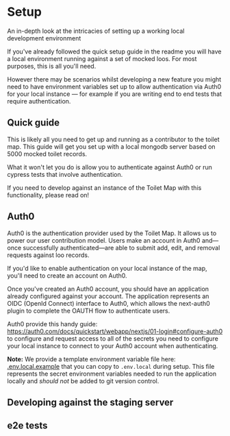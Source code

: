 # Setup

An in-depth look at the intricacies of setting up a working local development environment

If you've already followed the quick setup guide in the readme you will have a local environment running against a set of mocked loos. For most purposes, this is all you'll need.

However there may be scenarios whilst developing a new feature you might need to have environment variables set up to allow authentication via Auth0 for your local instance — for example if you are writing end to end tests that require authentication.

## Quick guide

This is likely all you need to get up and running as a contributor to the toilet map. This guide will get you set up with a local mongodb server based on 5000 mocked toilet records.

What it won't let you do is allow you to authenticate against Auth0 or run cypress tests that involve authentication.

If you need to develop against an instance of the Toilet Map with this functionality, please read on!

## Auth0

Auth0 is the authentication provider used by the Toilet Map. It allows us to power our user contribution model. Users make an account in Auth0 and—once successfully authenticated—are able to submit add, edit, and removal requests against loo records.

If you'd like to enable authentication on your local instance of the map, you'll need to create an account on Auth0.

Once you've created an Auth0 account, you should have an application already configured against your account. The application represents an OIDC (OpenId Connect) interface to Auth0, which allows the next-auth0 plugin to complete the OAUTH flow to authenticate users.

Auth0 provide this handy guide: https://auth0.com/docs/quickstart/webapp/nextjs/01-login#configure-auth0 to configure and request access to all of the secrets you need to configure your local instance to connect to your Auth0 account when authenticating.

**Note:** We provide a template environment variable file here: [.env.local.example](../.env.local.example) that you can copy to `.env.local` during setup. This file represents the secret environment variables needed to run the application locally and _should not_ be added to git version control.

## Developing against the staging server

## e2e tests
